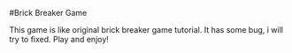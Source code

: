 #Brick Breaker Game

This game is like original brick breaker game tutorial. It has some bug, i will try to fixed. Play and enjoy!
